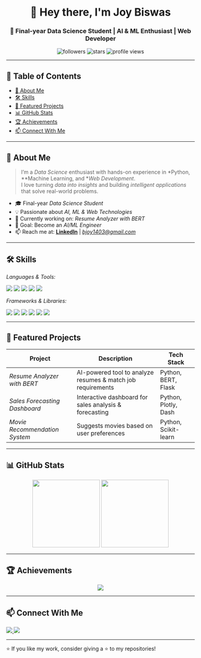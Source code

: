 <!-- Profile README.md -->

<h1 align="center">👋 Hey there, I'm Joy Biswas</h1>
<h3 align="center">🚀 Final-year Data Science Student | AI & ML Enthusiast | Web Developer</h3>

<p align="center">
  <img src="https://img.shields.io/github/followers/joybiswas?label=Followers&style=social" alt="followers"/>
  <img src="https://img.shields.io/github/stars/joybiswas?style=social" alt="stars"/>
  <img src="https://komarev.com/ghpvc/?username=joybiswas&label=Profile%20Views&color=blueviolet&style=flat" alt="profile views"/>
</p>

---

## 📌 Table of Contents
- [🚀 About Me](#-about-me)
- [🛠 Skills](#-skills)
- [📂 Featured Projects](#-featured-projects)
- [📊 GitHub Stats](#-github-stats)
- [🏆 Achievements](#-achievements)
- [📫 Connect With Me](#-connect-with-me)

---

## 🚀 About Me
> I’m a *Data Science* enthusiast with hands-on experience in *Python, **Machine Learning, and **Web Development*.  
> I love turning *data into insights* and building *intelligent applications* that solve real-world problems.

- 🎓 Final-year *Data Science Student*  
- 💡 Passionate about *AI, ML & Web Technologies*  
- 🔭 Currently working on: *Resume Analyzer with BERT*  
- 🎯 Goal: Become an *AI/ML Engineer*  
- 📫 Reach me at: **[LinkedIn](https://www.linkedin.com/in/joy-biswas-257212345/)** | *bjoy1403@gmail.com*

---

## 🛠 Skills

*Languages & Tools:*
<p align="left">
  <img src="https://img.shields.io/badge/Python-3776AB?style=for-the-badge&logo=python&logoColor=white"/>
  <img src="https://img.shields.io/badge/JavaScript-F7DF1E?style=for-the-badge&logo=javascript&logoColor=black"/>
  <img src="https://img.shields.io/badge/SQL-316192?style=for-the-badge&logo=postgresql&logoColor=white"/>
  <img src="https://img.shields.io/badge/HTML-E34F26?style=for-the-badge&logo=html5&logoColor=white"/>
  <img src="https://img.shields.io/badge/CSS-1572B6?style=for-the-badge&logo=css3&logoColor=white"/>
</p>

*Frameworks & Libraries:*
<p align="left">
  <img src="https://img.shields.io/badge/Flask-000000?style=for-the-badge&logo=flask&logoColor=white"/>
  <img src="https://img.shields.io/badge/React-20232A?style=for-the-badge&logo=react&logoColor=61DAFB"/>
  <img src="https://img.shields.io/badge/TensorFlow-FF6F00?style=for-the-badge&logo=tensorflow&logoColor=white"/>
  <img src="https://img.shields.io/badge/Pandas-150458?style=for-the-badge&logo=pandas&logoColor=white"/>
  <img src="https://img.shields.io/badge/NumPy-013243?style=for-the-badge&logo=numpy&logoColor=white"/>
  <img src="https://img.shields.io/badge/ScikitLearn-F7931E?style=for-the-badge&logo=scikit-learn&logoColor=white"/>
</p>

---

## 📂 Featured Projects

| Project | Description | Tech Stack |
|---------|-------------|------------|
| *Resume Analyzer with BERT* | AI-powered tool to analyze resumes & match job requirements | Python, BERT, Flask |
| *Sales Forecasting Dashboard* | Interactive dashboard for sales analysis & forecasting | Python, Plotly, Dash |
| *Movie Recommendation System* | Suggests movies based on user preferences | Python, Scikit-learn |

---

## 📊 GitHub Stats

<p align="center">
  <img src="https://github-readme-stats.vercel.app/api?username=joybiswas&show_icons=true&theme=radical" height="180px"/>
  <img src="https://github-readme-stats.vercel.app/api/top-langs/?username=joybiswas&layout=compact&theme=radical" height="180px"/>
</p>

---

## 🏆 Achievements
<p align="center">
  <img src="https://github-profile-trophy.vercel.app/?username=joybiswas&theme=radical&no-frame=false&no-bg=true&margin-w=4"/>
</p>

---

## 📫 Connect With Me
<p align="left">
  <a href="https://www.linkedin.com/in/joy-biswas-257212345/">
    <img src="https://img.shields.io/badge/LinkedIn-0A66C2?style=for-the-badge&logo=linkedin&logoColor=white"/>
  </a>
  <a href="mailto:bjoy1403@gmail.com">
    <img src="https://img.shields.io/badge/Email-D14836?style=for-the-badge&logo=gmail&logoColor=white"/>
  </a>
</p>

---

⭐ If you like my work, consider giving a ⭐ to my repositories!
